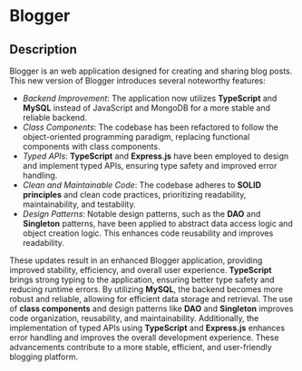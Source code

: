 # Blogger

## Description

Blogger is an web application designed for creating and sharing blog posts. This new version of Blogger introduces several noteworthy features:

- _Backend Improvement_: The application now utilizes **TypeScript** and **MySQL** instead of JavaScript and MongoDB for a more stable and reliable backend.
- _Class Components_: The codebase has been refactored to follow the object-oriented programming paradigm, replacing functional components with class components.
- _Typed APIs_: **TypeScript** and **Express.js** have been employed to design and implement typed APIs, ensuring type safety and improved error handling.
- _Clean and Maintainable Code_: The codebase adheres to **SOLID principles** and clean code practices, prioritizing readability, maintainability, and testability.
- _Design Patterns_: Notable design patterns, such as the **DAO** and **Singleton** patterns, have been applied to abstract data access logic and object creation logic. This enhances code reusability and improves readability.

These updates result in an enhanced Blogger application, providing improved stability, efficiency, and overall user experience. **TypeScript** brings strong typing to the application, ensuring better type safety and reducing runtime errors. By utilizing **MySQL**, the backend becomes more robust and reliable, allowing for efficient data storage and retrieval. The use of **class components** and design patterns like **DAO** and **Singleton** improves code organization, reusability, and maintainability. Additionally, the implementation of typed APIs using **TypeScript** and **Express.js** enhances error handling and improves the overall development experience. These advancements contribute to a more stable, efficient, and user-friendly blogging platform.
